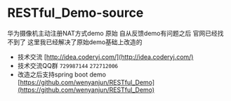 # RESTful_Demo-source
华为摄像机主动注册NAT方式demo 原始 自从反馈demo有问题之后 官网已经找不到了 这里我已经解决了原始demo基础上改造的

- 技术交流 [http://idea.coderyj.com/](http://idea.coderyj.com/)
- 技术交流QQ群 `729987144`  `272712006`
- 改造之后支持spring boot demo [https://github.com/wenyanjun/RESTful_Demo](https://github.com/wenyanjun/RESTful_Demo)